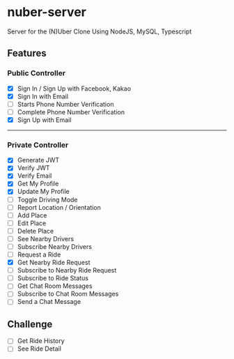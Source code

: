 # nuber-server

Server for the (N)Uber Clone Using NodeJS, MySQL, Typescript

## Features

### Public Controller

- [x] Sign In / Sign Up with Facebook, Kakao
- [x] Sign In with Email
- [ ] Starts Phone Number Verification
- [ ] Complete Phone Number Verification
- [x] Sign Up with Email

---

### Private Controller

- [x] Generate JWT
- [x] Verify JWT
- [x] Verify Email
- [x] Get My Profile
- [x] Update My Profile
- [ ] Toggle Driving Mode
- [ ] Report Location / Orientation
- [ ] Add Place
- [ ] Edit Place
- [ ] Delete Place
- [ ] See Nearby Drivers
- [ ] Subscribe Nearby Drivers
- [ ] Request a Ride
- [x] Get Nearby Ride Request
- [ ] Subscribe to Nearby Ride Request
- [ ] Subscribe to Ride Status
- [ ] Get Chat Room Messages
- [ ] Subscribe to Chat Room Messages
- [ ] Send a Chat Message

## Challenge

- [ ] Get Ride History
- [ ] See Ride Detail
